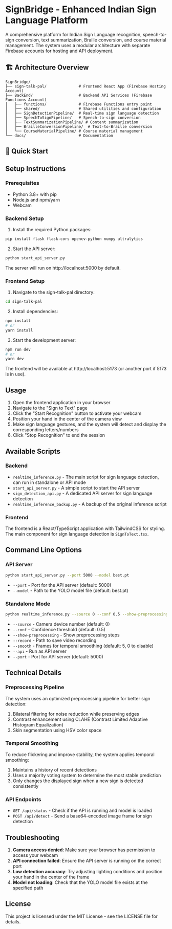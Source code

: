 # SignBridge - Enhanced Indian Sign Language Platform

A comprehensive platform for Indian Sign Language recognition, speech-to-sign conversion, text summarization, Braille conversion, and course material management. The system uses a modular architecture with separate Firebase accounts for hosting and API deployment.

## 🏗️ Architecture Overview

```
SignBridge/
├── sign-talk-pal/              # Frontend React App (Firebase Hosting Account)
├── BackEnd/                    # Backend API Services (Firebase Functions Account)
│   ├── functions/              # Firebase Functions entry point
│   ├── shared/                 # Shared utilities and configuration
│   ├── SignDetectionPipeline/  # Real-time sign language detection
│   ├── SpeechToSignPipeline/   # Speech-to-sign conversion
│   ├── TextSummarizationPipeline/ # Content summarization
│   ├── BrailleConversionPipeline/  # Text-to-Braille conversion
│   └── CourseMaterialPipeline/ # Course material management
└── docs/                       # Documentation
```

## 🚀 Quick Start

## Setup Instructions

### Prerequisites

- Python 3.8+ with pip
- Node.js and npm/yarn
- Webcam

### Backend Setup

1. Install the required Python packages:

```bash
pip install flask flask-cors opencv-python numpy ultralytics
```

2. Start the API server:

```bash
python start_api_server.py
```

The server will run on http://localhost:5000 by default.

### Frontend Setup

1. Navigate to the sign-talk-pal directory:

```bash
cd sign-talk-pal
```

2. Install dependencies:

```bash
npm install
# or
yarn install
```

3. Start the development server:

```bash
npm run dev
# or
yarn dev
```

The frontend will be available at http://localhost:5173 (or another port if 5173 is in use).

## Usage

1. Open the frontend application in your browser
2. Navigate to the "Sign to Text" page
3. Click the "Start Recognition" button to activate your webcam
4. Position your hand in the center of the camera view
5. Make sign language gestures, and the system will detect and display the corresponding letters/numbers
6. Click "Stop Recognition" to end the session

## Available Scripts

### Backend

- `realtime_inference.py` - The main script for sign language detection, can run in standalone or API mode
- `start_api_server.py` - A simple script to start the API server
- `sign_detection_api.py` - A dedicated API server for sign language detection
- `realtime_inference_backup.py` - A backup of the original inference script

### Frontend

The frontend is a React/TypeScript application with TailwindCSS for styling. The main component for sign language detection is `SignToText.tsx`.

## Command Line Options

### API Server

```bash
python start_api_server.py --port 5000 --model best.pt
```

- `--port` - Port for the API server (default: 5000)
- `--model` - Path to the YOLO model file (default: best.pt)

### Standalone Mode

```bash
python realtime_inference.py --source 0 --conf 0.5 --show-preprocessing --smooth 5
```

- `--source` - Camera device number (default: 0)
- `--conf` - Confidence threshold (default: 0.5)
- `--show-preprocessing` - Show preprocessing steps
- `--record` - Path to save video recording
- `--smooth` - Frames for temporal smoothing (default: 5, 0 to disable)
- `--api` - Run as API server
- `--port` - Port for API server (default: 5000)

## Technical Details

### Preprocessing Pipeline

The system uses an optimized preprocessing pipeline for better sign detection:

1. Bilateral filtering for noise reduction while preserving edges
2. Contrast enhancement using CLAHE (Contrast Limited Adaptive Histogram Equalization)
3. Skin segmentation using HSV color space

### Temporal Smoothing

To reduce flickering and improve stability, the system applies temporal smoothing:

1. Maintains a history of recent detections
2. Uses a majority voting system to determine the most stable prediction
3. Only changes the displayed sign when a new sign is detected consistently

### API Endpoints

- `GET /api/status` - Check if the API is running and model is loaded
- `POST /api/detect` - Send a base64-encoded image frame for sign detection

## Troubleshooting

1. **Camera access denied**: Make sure your browser has permission to access your webcam
2. **API connection failed**: Ensure the API server is running on the correct port
3. **Low detection accuracy**: Try adjusting lighting conditions and position your hand in the center of the frame
4. **Model not loading**: Check that the YOLO model file exists at the specified path

## License

This project is licensed under the MIT License - see the LICENSE file for details.